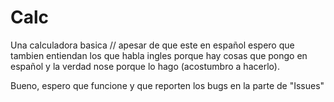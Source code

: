# Calc
Una calculadora basica //
 apesar de que este en español espero que tambien entiendan 
 los que habla ingles porque hay cosas que pongo en español y
 la verdad nose porque lo hago (acostumbro a hacerlo).

 Bueno, espero que funcione y que reporten los bugs en la parte
 de "Issues"
